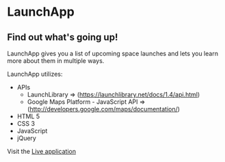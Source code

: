 # LaunchApp

## Find out what's going up!

LaunchApp gives you a list of upcoming space launches and lets you learn more about them in multiple ways.

LaunchApp utilizes:
- APIs
  - LaunchLibrary => (https://launchlibrary.net/docs/1.4/api.html)
  - Google Maps Platform - JavaScript API => (http://developers.google.com/maps/documentation/)
- HTML 5
- CSS 3
- JavaScript
- jQuery

Visit the [Live application](https://williams-christopher.github.i…)